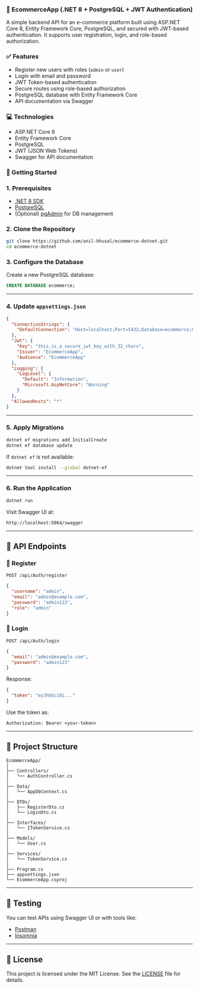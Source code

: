 
### 🛒 EcommerceApp (.NET 8 + PostgreSQL + JWT Authentication)

A simple backend API for an e-commerce platform built using ASP.NET Core 8, Entity Framework Core, PostgreSQL, and secured with JWT-based authentication. It supports user registration, login, and role-based authorization.


### ✅ Features

- Register new users with roles (`admin` or `user`)
- Login with email and password
- JWT Token-based authentication
- Secure routes using role-based authorization
- PostgreSQL database with Entity Framework Core
- API documentation via Swagger


### 💻 Technologies

- ASP.NET Core 8
- Entity Framework Core
- PostgreSQL
- JWT (JSON Web Tokens)
- Swagger for API documentation


### 🚀 Getting Started

### 1. Prerequisites

- [.NET 8 SDK](https://dotnet.microsoft.com/en-us/download/dotnet/8.0)
- [PostgreSQL](https://www.postgresql.org/download/)
- (Optional) [pgAdmin](https://www.pgadmin.org/) for DB management


### 2. Clone the Repository

```bash
git clone https://github.com/anil-bhusal/ecommerce-dotnet.git
cd ecommerce-dotnet
````

### 3. Configure the Database

Create a new PostgreSQL database:

```sql
CREATE DATABASE ecommerce;
```

---

### 4. Update `appsettings.json`

```json
{
  "ConnectionStrings": {
    "DefaultConnection": "Host=localhost;Port=5432;Database=ecommerce;Username=postgres;Password=your_password"
  },
  "Jwt": {
    "Key": "this_is_a_secure_jwt_key_with_32_chars",
    "Issuer": "EcommerceApp",
    "Audience": "EcommerceApp"
  },
  "Logging": {
    "LogLevel": {
      "Default": "Information",
      "Microsoft.AspNetCore": "Warning"
    }
  },
  "AllowedHosts": "*"
}
```

---

### 5. Apply Migrations

```bash
dotnet ef migrations add InitialCreate
dotnet ef database update
```

If `dotnet ef` is not available:

```bash
dotnet tool install --global dotnet-ef
```

---

### 6. Run the Application

```bash
dotnet run
```

Visit Swagger UI at:

```
http://localhost:5064/swagger
```

---

## 🔐 API Endpoints

### 📝 Register

`POST /api/Auth/register`

```json
{
  "username": "admin",
  "email": "admin@example.com",
  "password": "admin123",
  "role": "admin"
}
```

### 🔑 Login

`POST /api/Auth/login`

```json
{
  "email": "admin@example.com",
  "password": "admin123"
}
```

Response:

```json
{
  "token": "eyJhbGciOi..."
}
```

Use the token as:

```
Authorization: Bearer <your-token>
```

---

## 📂 Project Structure

```
EcommerceApp/
│
├── Controllers/
│   └── AuthController.cs
│
├── Data/
│   └── AppDbContext.cs
│
├── DTOs/
│   ├── RegisterDto.cs
│   └── LoginDto.cs
│
├── Interfaces/
│   └── ITokenService.cs
│
├── Models/
│   └── User.cs
│
├── Services/
│   └── TokenService.cs
│
├── Program.cs
├── appsettings.json
└── EcommerceApp.csproj
```

---

## 🧪 Testing

You can test APIs using Swagger UI or with tools like:

* [Postman](https://www.postman.com/)
* [Insomnia](https://insomnia.rest/)

---

## 📄 License

This project is licensed under the MIT License.
See the [LICENSE](LICENSE) file for details.